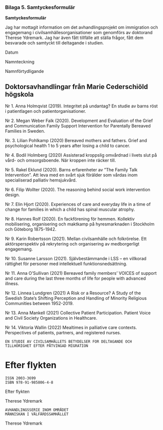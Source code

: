 ### Bilaga 5. Samtyckesformulär

**Samtyckesformulär**

Jag har mottagit information om det avhandlingsprojekt om immigration och
engagemang i civilsamhällesorganisationer som genomförs av doktorand
Therese Ydremark. Jag har även fått tillfälle att ställa frågor, fått dem besvarade
och samtyckt till deltagande i studien.

Datum

Namnteckning

Namnförtydligande



## Doktorsavhandlingar från Marie Cederschiöld högskola

Nr 1. Anna Holmqvist (2019). Integritet på undantag? En studie av barns röst i
patientlagen och patientorganisationer.

Nr 2. Megan Weber Falk (2020). Development and Evaluation of the Grief and
Communication Family Support Intervention for Parentally Bereaved Families
in Sweden.

Nr. 3. Lilian Pohlkamp (2020) Bereaved mothers and fathers. Grief and
psychological health 1 to 5 years after losing a child to cancer.

Nr 4. Bodil Holmberg (2020) Assisterad kroppslig omvårdnad i livets slut på
vård- och omsorgsboende. När kroppen inte räcker till.

Nr 5. Rakel Eklund (2020). Barns erfarenheter av ”The Family Talk
Intervention”. Att leva med en svårt sjuk förälder som vårdas inom specialiserad
palliativ hemsjukvård.

Nr 6. Filip Wollter (2020). The reasoning behind social work intervention
design.

Nr 7. Elin Hjort (2020). Experiences of care and everyday life in a time of
change for families in which a child has spinal muscular atrophy.

Nr 8. Hannes Rolf (2020). En fackförening för hemmen. Kollektiv mobilisering,
organisering och maktkamp på hyresmarknaden i Stockholm och Göteborg
1875-1942.

Nr 9. Karin Robertsson (2021). Mellan civilsamhälle och folkrörelse. Ett
aktörsperspektiv på rekrytering och organisering av medborgerligt engagemang.

Nr 10. Susanne Larsson (2021). Självbestämmande i LSS – en villkorad rättighet
för personer med intellektuell funktionsnedsättning.


Nr 11. Anna O’Sullivan (2021) Bereaved family members’ VOICES of support
and care during the last three months of life for people with advanced illness.

Nr 12. Linnea Lundgren (2021) A Risk or a Resource? A Study of the Swedish
State’s Shifting Perception and Handling of Minority Religious Communities
between 1952-2019.

Nr 13. Anna Mankell (2021) Collective Patient Participation. Patient Voice and
Civil Society Organizations in Healthcare.

Nr 14. Viktoria Wallin (2022) Mealtimes in palliative care contexts. Perspectives
of patients, partners, and registered nurses.


```
EN STUDIE AV CIVILSAMHÄLLETS BETYDELSER FÖR DELTAGANDE OCH
TILLHÖRIGHET EFTER PÅTVINGAD MIGRATION
```
# Efter flykten

```
ISSN 2003-3699
ISBN 978-91-985806-4-8
```
Efter flykten

Therese Ydremark

```
AVHANDLINGSSERIE INOM OMRÅDET
MÄNNISKAN I VÄLFÄRDSSAMHÄLLET
```
Therese Ydremark

